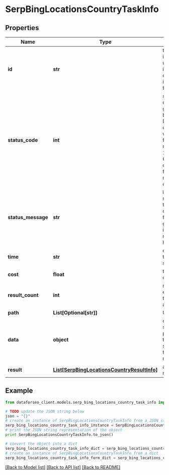 # SerpBingLocationsCountryTaskInfo


## Properties

Name | Type | Description | Notes
------------ | ------------- | ------------- | -------------
**id** | **str** | task identifier unique task identifier in our system in the UUID format | [optional] 
**status_code** | **int** | status code of the task generated by DataForSEO, can be within the following range: 10000-60000 you can find the full list of the response codes here | [optional] 
**status_message** | **str** | informational message of the task you can find the full list of general informational messages here | [optional] 
**time** | **str** | execution time, seconds | [optional] 
**cost** | **float** | total tasks cost, USD | [optional] 
**result_count** | **int** | number of elements in the result array | [optional] 
**path** | **List[Optional[str]]** | URL path | [optional] 
**data** | **object** | contains the same parameters that you specified in the POST request | [optional] 
**result** | [**List[SerpBingLocationsCountryResultInfo]**](SerpBingLocationsCountryResultInfo.md) | array of results | [optional] 

## Example

```python
from dataforseo_client.models.serp_bing_locations_country_task_info import SerpBingLocationsCountryTaskInfo

# TODO update the JSON string below
json = "{}"
# create an instance of SerpBingLocationsCountryTaskInfo from a JSON string
serp_bing_locations_country_task_info_instance = SerpBingLocationsCountryTaskInfo.from_json(json)
# print the JSON string representation of the object
print SerpBingLocationsCountryTaskInfo.to_json()

# convert the object into a dict
serp_bing_locations_country_task_info_dict = serp_bing_locations_country_task_info_instance.to_dict()
# create an instance of SerpBingLocationsCountryTaskInfo from a dict
serp_bing_locations_country_task_info_form_dict = serp_bing_locations_country_task_info.from_dict(serp_bing_locations_country_task_info_dict)
```
[[Back to Model list]](../README.md#documentation-for-models) [[Back to API list]](../README.md#documentation-for-api-endpoints) [[Back to README]](../README.md)


